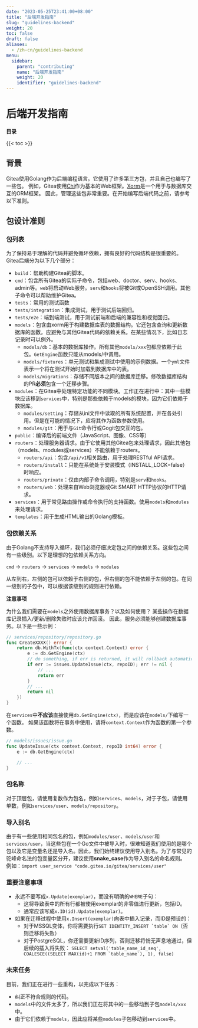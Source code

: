 ```yaml
---
date: "2023-05-25T23:41:00+08:00"
title: "后端开发指南"
slug: "guidelines-backend"
weight: 20
toc: false
draft: false
aliases:
  - /zh-cn/guidelines-backend
menu:
  sidebar:
    parent: "contributing"
    name: "后端开发指南"
    weight: 20
    identifier: "guidelines-backend"
---
```


# 后端开发指南

**目录**

{{< toc >}}

## 背景

Gitea使用Golang作为后端编程语言。它使用了许多第三方包，并且自己也编写了一些包。
例如，Gitea使用[Chi](https://github.com/go-chi/chi)作为基本的Web框架。[Xorm](https://xorm.io)是一个用于与数据库交互的ORM框架。
因此，管理这些包非常重要。在开始编写后端代码之前，请参考以下准则。

## 包设计准则

### 包列表

为了保持易于理解的代码并避免循环依赖，拥有良好的代码结构是很重要的。Gitea后端分为以下几个部分：

- `build`：帮助构建Gitea的脚本。
- `cmd`：包含所有Gitea的实际子命令，包括web、doctor、serv、hooks、admin等。`web`将启动Web服务。`serv`和`hooks`将被Git或OpenSSH调用。其他子命令可以帮助维护Gitea。
- `tests`：常用的测试函数
- `tests/integration`：集成测试，用于测试后端回归。
- `tests/e2e`：端到端测试，用于测试前端和后端的兼容性和视觉回归。
- `models`：包含由xorm用于构建数据库表的数据结构。它还包含查询和更新数据库的函数。应避免与其他Gitea代码的依赖关系。在某些情况下，比如日志记录时可以例外。
  - `models/db`：基本的数据库操作。所有其他`models/xxx`包都应依赖于此包。`GetEngine`函数只能从models/中调用。
  - `models/fixtures`：单元测试和集成测试中使用的示例数据。一个`yml`文件表示一个将在测试开始时加载到数据库中的表。
  - `models/migrations`：存储不同版本之间的数据库迁移。修改数据库结构的PR**必须**包含一个迁移步骤。
- `modules`：在Gitea中处理特定功能的不同模块。工作正在进行中：其中一些模块应该移到`services`中，特别是那些依赖于models的模块，因为它们依赖于数据库。
  - `modules/setting`：存储从ini文件中读取的所有系统配置，并在各处引用。但是在可能的情况下，应将其作为函数参数使用。
  - `modules/git`：用于与`Git`命令行或Gogit包交互的包。
- `public`：编译后的前端文件（JavaScript、图像、CSS等）
- `routers`：处理服务器请求。由于它使用其他Gitea包来处理请求，因此其他包（models、modules或services）不能依赖于routers。
  - `routers/api`：包含`/api/v1`相关路由，用于处理RESTful API请求。
  - `routers/install`：只能在系统处于安装模式（INSTALL_LOCK=false）时响应。
  - `routers/private`：仅由内部子命令调用，特别是`serv`和`hooks`。
  - `routers/web`：处理来自Web浏览器或Git SMART HTTP协议的HTTP请求。
- `services`：用于常见路由操作或命令执行的支持函数。使用`models`和`modules`来处理请求。
- `templates`：用于生成HTML输出的Golang模板。

### 包依赖关系

由于Golang不支持导入循环，我们必须仔细决定包之间的依赖关系。这些包之间有一些级别。以下是理想的包依赖关系方向。

`cmd` -> `routers` -> `services` -> `models` -> `modules`

从左到右，左侧的包可以依赖于右侧的包，但右侧的包不能依赖于左侧的包。在同一级别的子包中，可以根据该级别的规则进行依赖。

**注意事项**

为什么我们需要在`models`之外使用数据库事务？以及如何使用？
某些操作在数据库记录插入/更新/删除失败时应该允许回滚。
因此，服务必须能够创建数据库事务。以下是一些示例：

```go
// services/repository/repository.go
func CreateXXXX() error {
    return db.WithTx(func(ctx context.Context) error {
        e := db.GetEngine(ctx)
        // do something, if err is returned, it will rollback automatically
        if err := issues.UpdateIssue(ctx, repoID); err != nil {
            // ...
            return err
        }
        // ...
        return nil
    })
}
```

在`services`中**不应该**直接使用`db.GetEngine(ctx)`，而是应该在`models/`下编写一个函数。
如果该函数将在事务中使用，请将`context.Context`作为函数的第一个参数。

```go
// models/issues/issue.go
func UpdateIssue(ctx context.Context, repoID int64) error {
    e := db.GetEngine(ctx)

    // ...
}
```

### 包名称

对于顶层包，请使用复数作为包名，例如`services`、`models`，对于子包，请使用单数，例如`services/user`、`models/repository`。

### 导入别名

由于有一些使用相同包名的包，例如`modules/user`、`models/user`和`services/user`，当这些包在一个Go文件中被导入时，很难知道我们使用的是哪个包以及它是变量名还是导入名。因此，我们始终建议使用导入别名。为了与常见的驼峰命名法的包变量区分开，建议使用**snake_case**作为导入别名的命名规则。
例如：`import user_service "code.gitea.io/gitea/services/user"`

### 重要注意事项

- 永远不要写成`x.Update(exemplar)`，而没有明确的`WHERE`子句：
  - 这将导致表中的所有行都被使用exemplar的非零值进行更新，包括ID。
  - 通常应该写成`x.ID(id).Update(exemplar)`。
- 如果在迁移过程中使用`x.Insert(exemplar)`向表中插入记录，而ID是预设的：
  - 对于MSSQL变体，你将需要执行``SET IDENTITY_INSERT `table` ON``（否则迁移将失败）
  - 对于PostgreSQL，你还需要更新ID序列，否则迁移将悄无声息地通过，但后续的插入将失败：
    ``SELECT setval('table_name_id_seq', COALESCE((SELECT MAX(id)+1 FROM `table_name`), 1), false)``

### 未来任务

目前，我们正在进行一些重构，以完成以下任务：

- 纠正不符合规则的代码。
- `models`中的文件太多了，所以我们正在将其中的一些移动到子包`models/xxx`中。
- 由于它们依赖于`models`，因此应将某些`modules`子包移动到`services`中。
